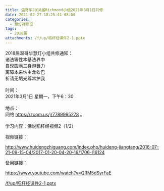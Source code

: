 ```yaml
---
title: 温哥华2018届Richmond小组2021年3月1日共修
date: 2021-02-27 18:25:41-08:00
categories:
  - 慧灯禅修班
tags:
  - 2018届
attachments: /f/up/稻杆经课件2-1.pptx
---
```

2018届温哥华慧灯小组共修通知：\
诸法等性本基法界中\
自现圆满三身游舞力\
离障本来怙主龙钦巴\
祈请无垢光尊常护我\
\
时间：\
2021年3月1日 星期一，下午6：30\
\
地点：\
网络 <https://zoom.us/j/7789995278> 。\
\
学习内容：佛说稻秆经视频2（1/2）

视频链接：

<http://www.huidengzhiguang.com/index.php/huideng-jiangtang/2016-07-21-09-15-04/2017-01-20-04-20-16/1706-l16124>

备用链接：

<https://www.youtube.com/watch?v=QRM5dSyrFaE>

[/f/up/稻杆经课件2-1.pptx](http://huidengchanxiu.net/hdv/f/up/稻杆经课件2-1.pptx)
